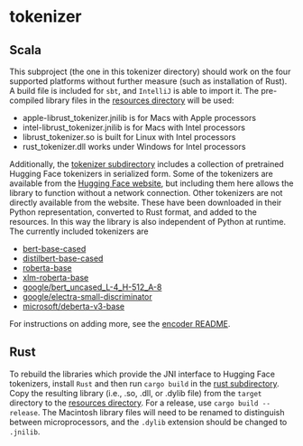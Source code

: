 # tokenizer

## Scala

This subproject (the one in this tokenizer directory) should work on the four supported platforms without further measure (such as installation of Rust).  A build file is included for `sbt`, and `IntelliJ` is able to import it.  The pre-compiled library files in the [resources directory](./src/main/resources) will be used:

* apple-librust_tokenizer.jnilib is for Macs with Apple processors
* intel-librust_tokenizer.jnilib is for Macs with Intel processors
* librust_tokenizer.so is built for Linux with Intel processors
* rust_tokenizer.dll works under Windows for Intel processors

Additionally, the [tokenizer subdirectory](./src/main/resources/org/clulab/scala_transformers/tokenizer) includes a collection of pretrained Hugging Face tokenizers in serialized form.  Some of the tokenizers are available from the [Hugging Face website](https://huggingface.co/), but including them here allows the library to function without a network connection.  Other tokenizers are not directly available from the website.  These have been downloaded in their Python representation, converted to Rust format, and added to the resources.  In this way the library is also independent of Python at runtime.  The currently included tokenizers are

* [bert-base-cased](https://huggingface.co/bert-base-cased)
* [distilbert-base-cased](https://huggingface.co/distilbert-base-cased)
* [roberta-base](https://huggingface.co/roberta-base)
* [xlm-roberta-base](https://huggingface.co/xlm-roberta-base)
* [google/bert_uncased_L-4_H-512_A-8](https://huggingface.co/google/bert_uncased_L-4_H-512_A-8)
* [google/electra-small-discriminator](https://huggingface.co/google/electra-small-discriminator)
* [microsoft/deberta-v3-base](https://huggingface.co/microsoft/deberta-v3-base)

For instructions on adding more, see the [encoder README](../encoder/README.md).

## Rust

To rebuild the libraries which provide the JNI interface to Hugging Face tokenizers, install `Rust` and then run `cargo build` in the [rust subdirectory](./src/main/rust).  Copy the resulting library (i.e., .so, .dll, or .dylib file) from the `target` directory to the [resources directory](./src/main/resources).  For a release, use `cargo build --release`.  The Macintosh library files will need to be renamed to distinguish between microprocessors, and the `.dylib` extension should be changed to `.jnilib`.
